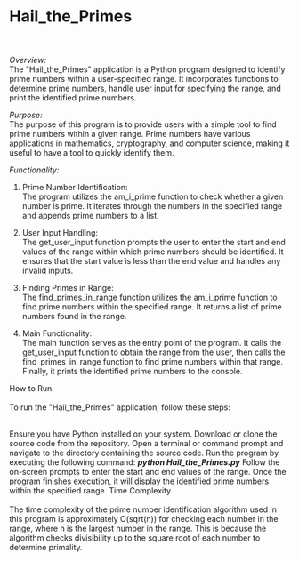 # Hail_the_Primes<br><br>
*Overview:*<br>
The "Hail_the_Primes" application is a Python program designed to identify prime numbers within a user-specified range. It incorporates functions to determine prime numbers, handle user input for specifying the range, and print the identified prime numbers.

*Purpose:*<br>
The purpose of this program is to provide users with a simple tool to find prime numbers within a given range. Prime numbers have various applications in mathematics, cryptography, and computer science, making it useful to have a tool to quickly identify them.

*Functionality:*
1. Prime Number Identification:<br>
The program utilizes the am_i_prime function to check whether a given number is prime. It iterates through the numbers in the specified range and appends prime numbers to a list.

2. User Input Handling:<br>
The get_user_input function prompts the user to enter the start and end values of the range within which prime numbers should be identified. It ensures that the start value is less than the end value and handles any invalid inputs.

3. Finding Primes in Range:<br>
The find_primes_in_range function utilizes the am_i_prime function to find prime numbers within the specified range. It returns a list of prime numbers found in the range.

4. Main Functionality:<br>
The main function serves as the entry point of the program. It calls the get_user_input function to obtain the range from the user, then calls the find_primes_in_range function to find prime numbers within that range. Finally, it prints the identified prime numbers to the console.

How to Run:<br><br>
To run the "Hail_the_Primes" application, follow these steps:<br><br>

Ensure you have Python installed on your system.
Download or clone the source code from the repository.
Open a terminal or command prompt and navigate to the directory containing the source code.
Run the program by executing the following command:
***python Hail_the_Primes.py***
Follow the on-screen prompts to enter the start and end values of the range.
Once the program finishes execution, it will display the identified prime numbers within the specified range.
Time Complexity<br><br>
The time complexity of the prime number identification algorithm used in this program is approximately O(sqrt(n)) for checking each number in the range, where n is the largest number in the range. This is because the algorithm checks divisibility up to the square root of each number to determine primality.








